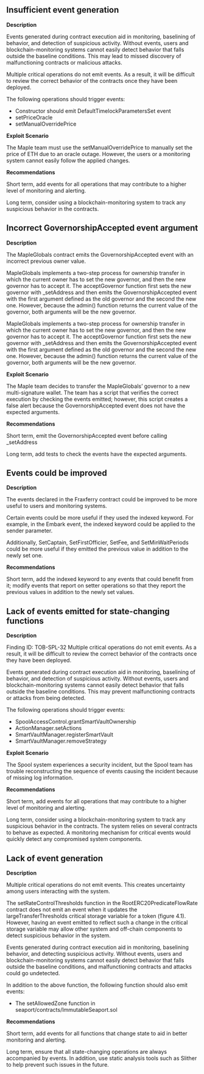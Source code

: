## Insufficient event generation

**Description**

Events generated during contract execution aid in monitoring, baselining of behavior, and detection of suspicious activity. Without events, users and blockchain-monitoring systems cannot easily detect behavior that falls outside the baseline conditions. This may lead to missed discovery of malfunctioning contracts or malicious attacks.

Multiple critical operations do not emit events. As a result, it will be difficult to review the correct behavior of the contracts once they have been deployed.

The following operations should trigger events:
- Constructor should emit DefaultTimelockParametersSet event
- setPriceOracle
- setManualOverridePrice


**Exploit Scenario**

The Maple team must use the setManualOverridePrice to manually set the price of ETH due to an oracle outage. However, the users or a monitoring system cannot easily follow the applied changes.

**Recommendations**

Short term, add events for all operations that may contribute to a higher level of monitoring and alerting.

Long term, consider using a blockchain-monitoring system to track any suspicious behavior in the contracts.

## Incorrect GovernorshipAccepted event argument

**Description**

The MapleGlobals contract emits the GovernorshipAccepted event with an incorrect previous owner value.

MapleGlobals implements a two-step process for ownership transfer in which the current owner has to set the new governor, and then the new governor has to accept it. The acceptGovernor function first sets the new governor with _setAddress and then emits the GovernorshipAccepted event with the first argument defined as the old governor and the second the new one. However, because the admin() function returns the current value of the governor, both arguments will be the new governor.

MapleGlobals implements a two-step process for ownership transfer in which the current owner has to set the new governor, and then the new governor has to accept it. The acceptGovernor function first sets the new governor with _setAddress and then emits the GovernorshipAccepted event with the first argument defined as the old governor and the second the new one. However, because the admin() function returns the current value of the governor, both arguments will be the new governor.

**Exploit Scenario**

The Maple team decides to transfer the MapleGlobals’ governor to a new multi-signature wallet. The team has a script that verifies the correct execution by checking the events emitted; however, this script creates a false alert because the GovernorshipAccepted event does not have the expected arguments.

**Recommendations**

Short term, emit the GovernorshipAccepted event before calling _setAddress

Long term, add tests to check the events have the expected arguments.

## Events could be improved

**Description**

The events declared in the Fraxferry contract could be improved to be more useful to users and monitoring systems.

Certain events could be more useful if they used the indexed keyword. For example, in the Embark event, the indexed keyword could be applied to the sender parameter.

Additionally, SetCaptain, SetFirstOfficier, SetFee, and SetMinWaitPeriods could be more useful if they emitted the previous value in addition to the newly set one.

**Recommendations**

Short term, add the indexed keyword to any events that could benefit from it; modify events that report on setter operations so that they report the previous values in addition to the newly set values.

## Lack of events emitted for state-changing functions

**Description**

Finding ID: TOB-SPL-32 Multiple critical operations do not emit events. As a result, it will be difficult to review the correct behavior of the contracts once they have been deployed.

Events generated during contract execution aid in monitoring, baselining of behavior, and detection of suspicious activity. Without events, users and blockchain-monitoring systems cannot easily detect behavior that falls outside the baseline conditions. This may prevent malfunctioning contracts or attacks from being detected.

The following operations should trigger events:

- SpoolAccessControl.grantSmartVaultOwnership
- ActionManager.setActions
- SmartVaultManager.registerSmartVault
- SmartVaultManager.removeStrategy

**Exploit Scenario**

The Spool system experiences a security incident, but the Spool team has trouble reconstructing the sequence of events causing the incident because of missing log information.

**Recommendations**

Short term, add events for all operations that may contribute to a higher level of monitoring and alerting.

Long term, consider using a blockchain-monitoring system to track any suspicious behavior in the contracts. The system relies on several contracts to behave as expected. A monitoring mechanism for critical events would quickly detect any compromised system components.

## Lack of event generation

**Description**

Multiple critical operations do not emit events. This creates uncertainty among users interacting with the system.

The setRateControlThresholds function in the RootERC20PredicateFlowRate contract does not emit an event when it updates the largeTransferThresholds critical storage variable for a token (figure 4.1). However, having an event emitted to reflect such a change in the critical storage variable may allow other system and off-chain components to detect suspicious behavior in the system.

Events generated during contract execution aid in monitoring, baselining behavior, and detecting suspicious activity. Without events, users and blockchain-monitoring systems cannot easily detect behavior that falls outside the baseline conditions, and malfunctioning contracts and attacks could go undetected.

In addition to the above function, the following function should also emit events:

 - The setAllowedZone function in seaport/contracts/ImmutableSeaport.sol

**Recommendations**

Short term, add events for all functions that change state to aid in better monitoring and alerting.

Long term, ensure that all state-changing operations are always accompanied by events. In addition, use static analysis tools such as Slither to help prevent such issues in the future.


